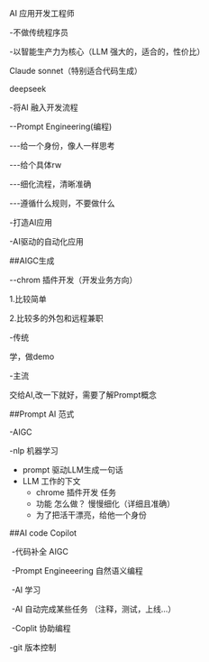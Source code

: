 AI 应用开发工程师

-不做传统程序员

-以智能生产力为核心（LLM 强大的，适合的，性价比）

Claude sonnet（特别适合代码生成）

deepseek

-将AI 融入开发流程

--Prompt Engineering(编程)

---给一个身份，像人一样思考

---给个具体rw

---细化流程，清晰准确

---遵循什么规则，不要做什么

-打造AI应用

-AI驱动的自动化应用

##AIGC生成

--chrom 插件开发（开发业务方向）

1.比较简单

2.比较多的外包和远程兼职

-传统

学，做demo

-主流

交给AI,改一下就好，需要了解Prompt概念

##Prompt AI 范式

-AIGC 

-nlp 机器学习

- prompt 驱动LLM生成一句话
- LLM 工作的下文
  - chrome 插件开发 任务
  - 功能 怎么做？ 慢慢细化（详细且准确）
  - 为了把活干漂亮，给他一个身份

##AI code Copilot

​	-代码补全 AIGC

​	-Prompt Engineeering 自然语义编程

​	-AI 学习

​	-AI 自动完成某些任务 （注释，测试，上线...）

​	-Coplit 协助编程

-git 版本控制